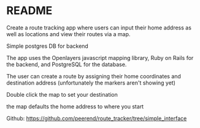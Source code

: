# README

Create a route tracking app where users can input their home address as well as locations and view their routes via a map. 

Simple postgres DB for backend

The app uses the Openlayers javascript mapping library, Ruby on Rails for the backend, and PostgreSQL for the database. 

The user can create a route by assigning their home coordinates and destination address
(unfortunately the markers aren't showing yet)

Double click the map to set your destination

the map defaults the home address to where you start

Github: https://github.com/peerend/route_tracker/tree/simple_interface